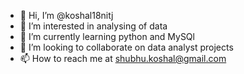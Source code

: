 - 👋 Hi, I’m @koshal18nitj
- 👀 I’m interested in analysing of data 
- 🌱 I’m currently learning python and MySQl
- 💞️ I’m looking to collaborate on data analyst projects
- 📫 How to reach me at shubhu.koshal@gmail.com

<!---
koshal18nitj/koshal18nitj is a ✨ special ✨ repository because its `README.md` (this file) appears on your GitHub profile.
You can click the Preview link to take a look at your changes.
--->
